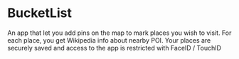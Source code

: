 # BucketList
An app that let you add pins on the map to mark places you wish to visit. For each place, you get Wikipedia info about nearby POI. Your places are securely saved and access to the app is restricted with FaceID / TouchID

